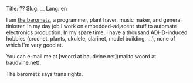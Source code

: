 Title: ??
Slug: __
Lang: en

I am [the barometz](https://en.wikipedia.org/wiki/Vegetable_Lamb_of_Tartary), a
programmer, plant haver, music maker, and general tinkerer. In my day job I work
on embedded-adjacent stuff to automate electronics production. In my spare time,
I have a thousand ADHD-induced hobbies (crochet, plants, ukulele, clarinet,
model building, ...), none of which I'm very good at.

You can e-mail me at [woord at baudvine.net](mailto:woord at baudvine.net).

The barometz says trans rights.
